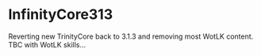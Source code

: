 InfinityCore313
===============

Reverting new TrinityCore back to 3.1.3 and removing most WotLK content. TBC with WotLK skills... 
